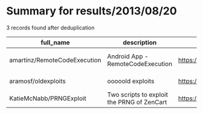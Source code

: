 
# Summary for results/2013/08/20
    
3 records found after deduplication

| full_name | description | html_url | matched_list | matched_count | pushed_at | size | stargazers_count | language | forks_count | vul_ids |
|------------------------------|--------------------------------------------|-------------------------------------------------|---------------------------|-----------------|---------------------------|--------|--------------------|------------|---------------|-----------|
| amartinz/RemoteCodeExecution | Android App - RemoteCodeExecution | https://github.com/amartinz/RemoteCodeExecution | ['remote code execution'] | 1 | 2013-08-20 23:10:05+00:00 | 278 | 12 | Java | 10 | [] |
| aramosf/oldexploits | ooooold exploits | https://github.com/aramosf/oldexploits | ['exploit'] | 1 | 2013-08-20 15:38:08+00:00 | 112 | 2 | | 0 | [] |
| KatieMcNabb/PRNGExploit | Two scripts to exploit the PRNG of ZenCart | https://github.com/KatieMcNabb/PRNGExploit | ['exploit'] | 1 | 2013-08-20 21:49:04+00:00 | 104 | 0 | PHP | 0 | [] |
